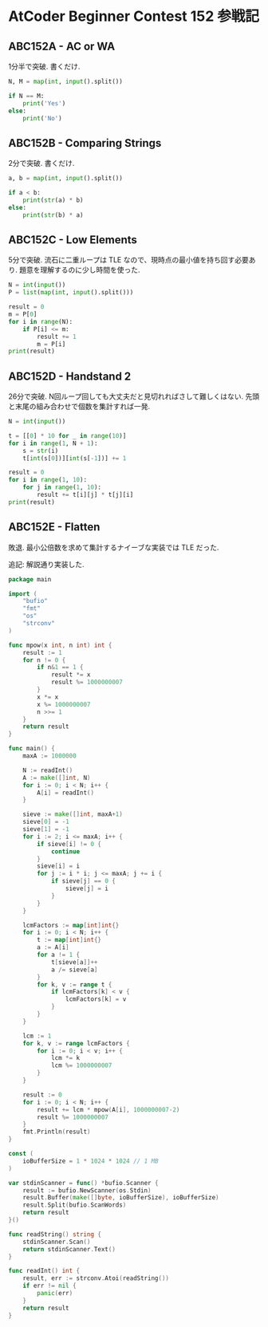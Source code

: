 # AtCoder Beginner Contest 152 参戦記

## ABC152A - AC or WA

1分半で突破. 書くだけ.

```python
N, M = map(int, input().split())

if N == M:
    print('Yes')
else:
    print('No')
```

## ABC152B - Comparing Strings

2分で突破. 書くだけ.

```python
a, b = map(int, input().split())

if a < b:
    print(str(a) * b)
else:
    print(str(b) * a)
```

## ABC152C - Low Elements

5分で突破. 流石に二重ループは TLE なので、現時点の最小値を持ち回す必要あり. 題意を理解するのに少し時間を使った.

```python
N = int(input())
P = list(map(int, input().split()))

result = 0
m = P[0]
for i in range(N):
    if P[i] <= m:
        result += 1
        m = P[i]
print(result)
```

## ABC152D - Handstand 2

26分で突破. N回ループ回しても大丈夫だと見切れればさして難しくはない. 先頭と末尾の組み合わせで個数を集計すれば一発.

```python
N = int(input())

t = [[0] * 10 for _ in range(10)]
for i in range(1, N + 1):
    s = str(i)
    t[int(s[0])][int(s[-1])] += 1

result = 0
for i in range(1, 10):
    for j in range(1, 10):
        result += t[i][j] * t[j][i]
print(result)
```

## ABC152E - Flatten

敗退. 最小公倍数を求めて集計するナイーブな実装では TLE だった.

追記: 解説通り実装した.

```go
package main

import (
	"bufio"
	"fmt"
	"os"
	"strconv"
)

func mpow(x int, n int) int {
	result := 1
	for n != 0 {
		if n&1 == 1 {
			result *= x
			result %= 1000000007
		}
		x *= x
		x %= 1000000007
		n >>= 1
	}
	return result
}

func main() {
	maxA := 1000000

	N := readInt()
	A := make([]int, N)
	for i := 0; i < N; i++ {
		A[i] = readInt()
	}

	sieve := make([]int, maxA+1)
	sieve[0] = -1
	sieve[1] = -1
	for i := 2; i <= maxA; i++ {
		if sieve[i] != 0 {
			continue
		}
		sieve[i] = i
		for j := i * i; j <= maxA; j += i {
			if sieve[j] == 0 {
				sieve[j] = i
			}
		}
	}

	lcmFactors := map[int]int{}
	for i := 0; i < N; i++ {
		t := map[int]int{}
		a := A[i]
		for a != 1 {
			t[sieve[a]]++
			a /= sieve[a]
		}
		for k, v := range t {
			if lcmFactors[k] < v {
				lcmFactors[k] = v
			}
		}
	}

	lcm := 1
	for k, v := range lcmFactors {
		for i := 0; i < v; i++ {
			lcm *= k
			lcm %= 1000000007
		}
	}

	result := 0
	for i := 0; i < N; i++ {
		result += lcm * mpow(A[i], 1000000007-2)
		result %= 1000000007
	}
	fmt.Println(result)
}

const (
	ioBufferSize = 1 * 1024 * 1024 // 1 MB
)

var stdinScanner = func() *bufio.Scanner {
	result := bufio.NewScanner(os.Stdin)
	result.Buffer(make([]byte, ioBufferSize), ioBufferSize)
	result.Split(bufio.ScanWords)
	return result
}()

func readString() string {
	stdinScanner.Scan()
	return stdinScanner.Text()
}

func readInt() int {
	result, err := strconv.Atoi(readString())
	if err != nil {
		panic(err)
	}
	return result
}
```
